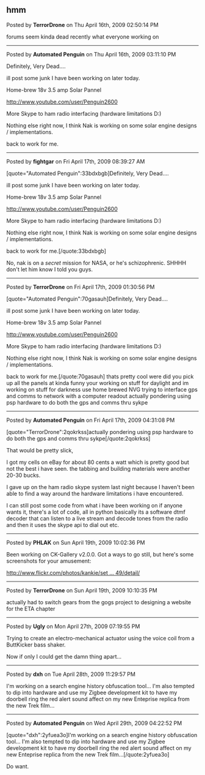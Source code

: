 ## hmm
Posted by **TerrorDrone** on Thu April 16th, 2009 02:50:14 PM

forums seem kinda dead recently 
what everyone working on

--------------------------------------------------------------------------------

Posted by **Automated Penguin** on Thu April 16th, 2009 03:11:10 PM

Definitely, Very Dead....

ill post some junk I have been working on later today.

Home-brew 18v 3.5 amp Solar Pannel

<!-- m --><a class="postlink" href="http://www.youtube.com/user/Penguin2600">http://www.youtube.com/user/Penguin2600</a><!-- m -->

More Skype to ham radio interfacing (hardware limitations D:) 

Nothing else right now, I think Nak is working on some solar engine designs / implementations.

back to work for me.

--------------------------------------------------------------------------------

Posted by **fightgar** on Fri April 17th, 2009 08:39:27 AM

[quote="Automated Penguin":33bdxbgb]Definitely, Very Dead....

ill post some junk I have been working on later today.

Home-brew 18v 3.5 amp Solar Pannel

<!-- m --><a class="postlink" href="http://www.youtube.com/user/Penguin2600">http://www.youtube.com/user/Penguin2600</a><!-- m -->

More Skype to ham radio interfacing (hardware limitations D:) 

Nothing else right now, I think Nak is working on some solar engine designs / implementations.

back to work for me.[/quote:33bdxbgb]

No, nak is on a _secret_ mission for NASA, or he's schizophrenic. SHHHH don't let him know I told you guys.

--------------------------------------------------------------------------------

Posted by **TerrorDrone** on Fri April 17th, 2009 01:30:56 PM

[quote="Automated Penguin":70gasauh]Definitely, Very Dead....

ill post some junk I have been working on later today.

Home-brew 18v 3.5 amp Solar Pannel

<!-- m --><a class="postlink" href="http://www.youtube.com/user/Penguin2600">http://www.youtube.com/user/Penguin2600</a><!-- m -->

More Skype to ham radio interfacing (hardware limitations D:) 

Nothing else right now, I think Nak is working on some solar engine designs / implementations.

back to work for me.[/quote:70gasauh]
thats pretty cool were did you pick up all the panels at 
kinda funny your working on stuff for daylight and im working on stuff for darkness use 
home brewed NVG trying to interface gps and comms to network with a computer readout 
actually pondering using psp hardware to do both the gps and comms thru sykpe

--------------------------------------------------------------------------------

Posted by **Automated Penguin** on Fri April 17th, 2009 04:31:08 PM

[quote="TerrorDrone":2qokrkss]actually pondering using psp hardware to do both the gps and comms thru sykpe[/quote:2qokrkss]


That would be pretty slick,

I got my cells on eBay for about 80 cents a watt which is pretty good but not the best i have seen. the tabbing and building materials were another 20-30 bucks.

I gave up on the ham radio skype system last night because I haven't been able to find a way around the hardware limitations i have encountered.

I can still post some code from what i have been working on if anyone wants it, there's a lot of code, all in python basically its a software dtmf decoder that can listen to a live stream and decode tones from the radio and then it uses the skype api to dial out etc.

--------------------------------------------------------------------------------

Posted by **PHLAK** on Sun April 19th, 2009 10:02:36 PM

Been working on CK-Gallery v2.0.0.  Got a ways to go still, but here's some screenshots for your amusement:

<!-- m --><a class="postlink" href="http://www.flickr.com/photos/kankie/sets/72157616477237949/detail/">http://www.flickr.com/photos/kankie/set ... 49/detail/</a><!-- m -->

--------------------------------------------------------------------------------

Posted by **TerrorDrone** on Sun April 19th, 2009 10:10:35 PM

actually had to switch gears from the gogs project to designing a website for the ETA chapter

--------------------------------------------------------------------------------

Posted by **Ugly** on Mon April 27th, 2009 07:19:55 PM

Trying to create an electro-mechanical actuator using the voice coil from a ButtKicker bass shaker.

Now if only I could get the damn thing apart...

--------------------------------------------------------------------------------

Posted by **dxh** on Tue April 28th, 2009 11:29:57 PM

I'm working on a search engine history obfuscation tool...  I'm also tempted to dip into hardware and use my Zigbee development kit to have my doorbell ring the red alert sound affect on my new Enteprise replica from the new Trek film...

--------------------------------------------------------------------------------

Posted by **Automated Penguin** on Wed April 29th, 2009 04:22:52 PM

[quote="dxh":2yfuea3o]I'm working on a search engine history obfuscation tool...  I'm also tempted to dip into hardware and use my Zigbee development kit to have my doorbell ring the red alert sound affect on my new Enteprise replica from the new Trek film...[/quote:2yfuea3o]


Do want.
